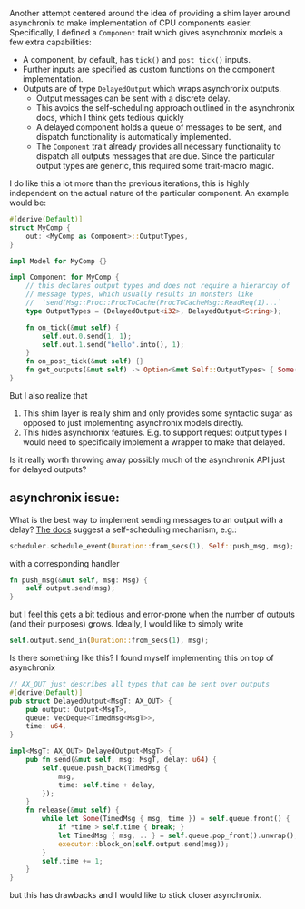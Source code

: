 Another attempt centered around the idea of providing a shim layer around asynchronix to make implementation of CPU components easier. Specifically, I defined a `Component` trait which gives asynchronix models a few extra capabilities:

- A component, by default, has `tick()` and `post_tick()` inputs.
- Further inputs are specified as custom functions on the component implementation.
- Outputs are of type `DelayedOutput` which wraps asynchronix outputs.
    - Output messages can be sent with a discrete delay.
    - This avoids the self-scheduling approach outlined in the asynchronix docs, which I think gets tedious quickly
    - A delayed component holds a queue of messages to be sent, and dispatch functionality is automatically implemented.
    - The `Component` trait already provides all necessary functionality to dispatch all outputs messages that are due. Since the particular output types are generic, this required some trait-macro magic.

I do like this a lot more than the previous iterations, this is highly independent on the actual nature of the particular component. An example would be:

```rust
#[derive(Default)]
struct MyComp {
    out: <MyComp as Component>::OutputTypes,
}

impl Model for MyComp {}

impl Component for MyComp {
    // this declares output types and does not require a hierarchy of
    // message types, which usually results in monsters like
    //  `send(Msg::Proc::ProcToCache(ProcToCacheMsg::ReadReq(1)...`
    type OutputTypes = (DelayedOutput<i32>, DelayedOutput<String>);

    fn on_tick(&mut self) {
        self.out.0.send(1, 1);
        self.out.1.send("hello".into(), 1);
    }
    fn on_post_tick(&mut self) {}
    fn get_outputs(&mut self) -> Option<&mut Self::OutputTypes> { Some(&mut self.out) }
}
```

But I also realize that

1. This shim layer is really shim and only provides some syntactic sugar as opposed to just implementing asynchronix models directly.
2. This hides asynchronix features. E.g. to support request output types I would need to specifically implement a wrapper to make that delayed.

Is it really worth throwing away possibly much of the asynchronix API just for delayed outputs?


## asynchronix issue:


<!-- When modeling a system where the physical constraints or abstracted communication aspects are causing a piece of information sent from one component to another takes a certain amount of time, I repeatedly find myself essentially implementing an output type which allows for sending messages. -->

What is the best way to implement sending messages to an output with a delay? [The docs](https://docs.rs/asynchronix/latest/asynchronix/index.html#a-model-using-the-local-scheduler) suggest a self-scheduling mechanism, e.g.:

```rust
scheduler.schedule_event(Duration::from_secs(1), Self::push_msg, msg);
```

with a corresponding handler

```rust
fn push_msg(&mut self, msg: Msg) {
    self.output.send(msg);
}
```

but I feel this gets a bit tedious and error-prone when the number of outputs (and their purposes) grows. Ideally, I would like to simply write

```rust
self.output.send_in(Duration::from_secs(1), msg);
```

Is there something like this? I found myself implementing this on top of asynchronix

```rust
// AX_OUT just describes all types that can be sent over outputs
#[derive(Default)]
pub struct DelayedOutput<MsgT: AX_OUT> {
    pub output: Output<MsgT>,
    queue: VecDeque<TimedMsg<MsgT>>,
    time: u64,
}

impl<MsgT: AX_OUT> DelayedOutput<MsgT> {
    pub fn send(&mut self, msg: MsgT, delay: u64) {
        self.queue.push_back(TimedMsg {
            msg,
            time: self.time + delay,
        });
    }
    fn release(&mut self) {
        while let Some(TimedMsg { msg, time }) = self.queue.front() {
            if *time > self.time { break; }
            let TimedMsg { msg, .. } = self.queue.pop_front().unwrap();
            executor::block_on(self.output.send(msg));
        }
        self.time += 1;
    }
}
```

but this has drawbacks and I would like to stick closer asynchronix.